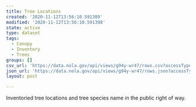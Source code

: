 ```yaml
---
title: Tree Locations
created: '2020-11-12T13:56:10.591389'
modified: '2020-11-12T13:56:10.591398'
state: active
type: dataset
tags:
  - Canopy
  - Inventory
  - Trees
groups: []
csv_url: 'https://data.nola.gov/api/views/g94y-wr47/rows.csv?accessType=DOWNLOAD'
json_url: 'https://data.nola.gov/api/views/g94y-wr47/rows.json?accessType=DOWNLOAD'
layout: post

---
```

Inventoried tree locations and tree species name in the public right of way.
